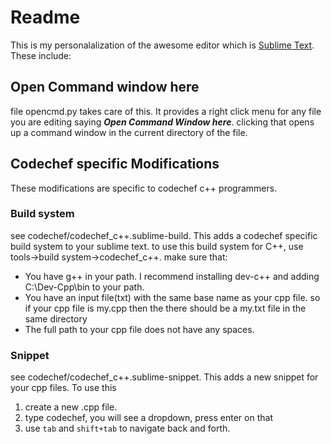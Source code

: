 # Readme
This is my personalalization of the awesome editor which is [Sublime Text](http://www.sublimetext.com/). These include: 

## Open Command window here
file opencmd.py takes care of this. It provides a right click menu for any file you are editing saying ***Open Command Window here***. clicking that opens up a command window in the current directory of the file.

## Codechef specific Modifications
These modifications are specific to codechef c++ programmers.
### Build system
see codechef/codechef_c++.sublime-build. This adds a codechef specific build system to your sublime text. to use this build system for C++, use tools->build system->codechef_c++. make sure that:
* You have g++ in your path. I recommend installing dev-c++ and adding C:\Dev-Cpp\bin to your path. 
* You have an input file(txt) with the same base name as your cpp file. so if your cpp file is my.cpp then the there should be a my.txt file in the same directory
* The full path to your cpp file does not have any spaces.

### Snippet
see codechef/codechef_c++.sublime-snippet. This adds a new snippet for your cpp files. To use this
1. create a new .cpp file. 
2. type codechef, you will see a dropdown, press enter on that
3. use `tab` and `shift+tab` to navigate back and forth. 